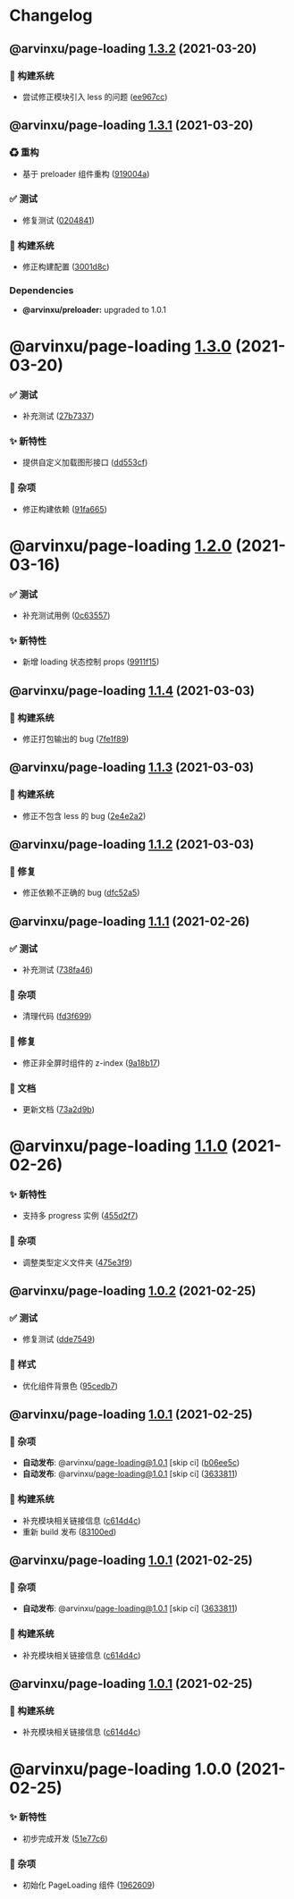 # Changelog

## @arvinxu/page-loading [1.3.2](https://github.com/arvinxx/components/compare/@arvinxu/page-loading@1.3.1...@arvinxu/page-loading@1.3.2) (2021-03-20)


### 👷 构建系统

* 尝试修正模块引入 less 的问题 ([ee967cc](https://github.com/arvinxx/components/commit/ee967cc))

## @arvinxu/page-loading [1.3.1](https://github.com/arvinxx/components/compare/@arvinxu/page-loading@1.3.0...@arvinxu/page-loading@1.3.1) (2021-03-20)


### ♻ 重构

* 基于 preloader 组件重构 ([919004a](https://github.com/arvinxx/components/commit/919004a))


### ✅ 测试

* 修复测试 ([0204841](https://github.com/arvinxx/components/commit/0204841))


### 👷 构建系统

* 修正构建配置 ([3001d8c](https://github.com/arvinxx/components/commit/3001d8c))





### Dependencies

* **@arvinxu/preloader:** upgraded to 1.0.1

# @arvinxu/page-loading [1.3.0](https://github.com/arvinxx/components/compare/@arvinxu/page-loading@1.2.0...@arvinxu/page-loading@1.3.0) (2021-03-20)


### ✅ 测试

* 补充测试 ([27b7337](https://github.com/arvinxx/components/commit/27b7337))


### ✨ 新特性

* 提供自定义加载图形接口 ([dd553cf](https://github.com/arvinxx/components/commit/dd553cf))


### 🎫 杂项

* 修正构建依赖 ([91fa665](https://github.com/arvinxx/components/commit/91fa665))

# @arvinxu/page-loading [1.2.0](https://github.com/arvinxx/components/compare/@arvinxu/page-loading@1.1.4...@arvinxu/page-loading@1.2.0) (2021-03-16)


### ✅ 测试

* 补充测试用例 ([0c63557](https://github.com/arvinxx/components/commit/0c63557))


### ✨ 新特性

* 新增 loading 状态控制 props ([9911f15](https://github.com/arvinxx/components/commit/9911f15))

## @arvinxu/page-loading [1.1.4](https://github.com/arvinxx/components/compare/@arvinxu/page-loading@1.1.3...@arvinxu/page-loading@1.1.4) (2021-03-03)


### 👷 构建系统

* 修正打包输出的 bug ([7fe1f89](https://github.com/arvinxx/components/commit/7fe1f89))

## @arvinxu/page-loading [1.1.3](https://github.com/arvinxx/components/compare/@arvinxu/page-loading@1.1.2...@arvinxu/page-loading@1.1.3) (2021-03-03)


### 👷 构建系统

* 修正不包含 less 的 bug ([2e4e2a2](https://github.com/arvinxx/components/commit/2e4e2a2))

## @arvinxu/page-loading [1.1.2](https://github.com/arvinxx/components/compare/@arvinxu/page-loading@1.1.1...@arvinxu/page-loading@1.1.2) (2021-03-03)


### 🐛 修复

* 修正依赖不正确的 bug ([dfc52a5](https://github.com/arvinxx/components/commit/dfc52a5))

## @arvinxu/page-loading [1.1.1](https://github.com/arvinxx/components/compare/@arvinxu/page-loading@1.1.0...@arvinxu/page-loading@1.1.1) (2021-02-26)


### ✅ 测试

* 补充测试 ([738fa46](https://github.com/arvinxx/components/commit/738fa46))


### 🎫 杂项

* 清理代码 ([fd3f699](https://github.com/arvinxx/components/commit/fd3f699))


### 🐛 修复

* 修正非全屏时组件的 z-index ([9a18b17](https://github.com/arvinxx/components/commit/9a18b17))


### 📝 文档

* 更新文档 ([73a2d9b](https://github.com/arvinxx/components/commit/73a2d9b))

# @arvinxu/page-loading [1.1.0](https://github.com/arvinxx/components/compare/@arvinxu/page-loading@1.0.2...@arvinxu/page-loading@1.1.0) (2021-02-26)


### ✨ 新特性

* 支持多 progress 实例 ([455d2f7](https://github.com/arvinxx/components/commit/455d2f7))


### 🎫 杂项

* 调整类型定义文件夹 ([475e3f9](https://github.com/arvinxx/components/commit/475e3f9))

## @arvinxu/page-loading [1.0.2](https://github.com/arvinxx/components/compare/@arvinxu/page-loading@1.0.1...@arvinxu/page-loading@1.0.2) (2021-02-25)


### ✅ 测试

* 修复测试 ([dde7549](https://github.com/arvinxx/components/commit/dde7549))


### 💄 样式

* 优化组件背景色 ([95cedb7](https://github.com/arvinxx/components/commit/95cedb7))

## @arvinxu/page-loading [1.0.1](https://github.com/arvinxx/components/compare/@arvinxu/page-loading@1.0.0...@arvinxu/page-loading@1.0.1) (2021-02-25)


### 🎫 杂项

* **自动发布**: @arvinxu/page-loading@1.0.1 [skip ci] ([b06ee5c](https://github.com/arvinxx/components/commit/b06ee5c))
* **自动发布**: @arvinxu/page-loading@1.0.1 [skip ci] ([3633811](https://github.com/arvinxx/components/commit/3633811))


### 👷 构建系统

* 补充模块相关链接信息 ([c614d4c](https://github.com/arvinxx/components/commit/c614d4c))
* 重新 build 发布 ([83100ed](https://github.com/arvinxx/components/commit/83100ed))

## @arvinxu/page-loading [1.0.1](https://github.com/arvinxx/components/compare/@arvinxu/page-loading@1.0.0...@arvinxu/page-loading@1.0.1) (2021-02-25)


### 🎫 杂项

* **自动发布**: @arvinxu/page-loading@1.0.1 [skip ci] ([3633811](https://github.com/arvinxx/components/commit/3633811))


### 👷 构建系统

* 补充模块相关链接信息 ([c614d4c](https://github.com/arvinxx/components/commit/c614d4c))

## @arvinxu/page-loading [1.0.1](https://github.com/arvinxx/components/compare/@arvinxu/page-loading@1.0.0...@arvinxu/page-loading@1.0.1) (2021-02-25)


### 👷 构建系统

* 补充模块相关链接信息 ([c614d4c](https://github.com/arvinxx/components/commit/c614d4c))

# @arvinxu/page-loading 1.0.0 (2021-02-25)


### ✨ 新特性

* 初步完成开发 ([51e77c6](https://github.com/arvinxx/components/commit/51e77c6))


### 🎫 杂项

* 初始化 PageLoading 组件 ([1962609](https://github.com/arvinxx/components/commit/1962609))
